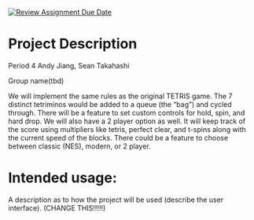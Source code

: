 [![Review Assignment Due Date](https://classroom.github.com/assets/deadline-readme-button-22041afd0340ce965d47ae6ef1cefeee28c7c493a6346c4f15d667ab976d596c.svg)](https://classroom.github.com/a/YxXKqIeT)
# Project Description

Period 4
Andy Jiang, Sean Takahashi

Group name(tbd)

We will implement the same rules as the original TETRIS game. The 7 distinct tetriminos would be added to a queue (the “bag”) and cycled through. There will be a feature to set custom controls for hold, spin, and hard drop. We will also have a 2 player option as well. It will keep track of the score using multipliers like tetris, perfect clear, and t-spins along with the current speed of the blocks. There could be a feature to choose between classic (NES), modern, or 2 player.

# Intended usage:

A description as to how the project will be used (describe the user interface). (CHANGE THIS!!!!!)
